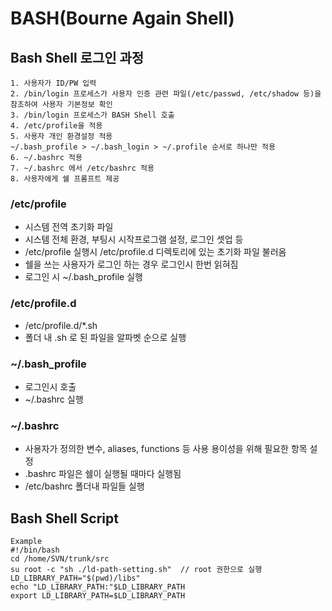 # BASH(Bourne Again Shell)

## Bash Shell 로그인 과정
```shell
1. 사용자가 ID/PW 입력
2. /bin/login 프로세스가 사용자 인증 관련 파일(/etc/passwd, /etc/shadow 등)을 참조하여 사용자 기본정보 확인
3. /bin/login 프로세스가 BASH Shell 호출
4. /etc/profile을 적용
5. 사용자 개인 환경설정 적용
~/.bash_profile > ~/.bash_login > ~/.profile 순서로 하나만 적용
6. ~/.bashrc 적용
7. ~/.bashrc 에서 /etc/bashrc 적용
8. 사용자에게 쉘 프롬프트 제공
```
### /etc/profile
- 시스템 전역 초기화 파일
- 시스템 전체 환경, 부팅시 시작프로그램 설정, 로그인 셋업 등
- /etc/profile 실행시 /etc/profile.d 디렉토리에 있는 초기화 파일 불러옴
- 쉘을 쓰는 사용자가 로그인 하는 경우 로그인시 한번 읽혀짐
- 로그인 시 ~/.bash_profile 실행 

### /etc/profile.d
- /etc/profile.d/*.sh 
- 폴더 내 .sh 로 된 파일을 알파벳 순으로 실행

### ~/.bash_profile
- 로그인시 호출
- ~/.bashrc 실행

### ~/.bashrc 
- 사용자가 정의한 변수, aliases, functions 등 사용 용이성을 위해 필요한 항목 설정
- .bashrc 파일은 쉘이 실행될 때마다 실행됨
- /etc/bashrc 폴더내 파일들 실행

## Bash Shell Script
```shell
Example
#!/bin/bash
cd /home/SVN/trunk/src
su root -c "sh ./ld-path-setting.sh"  // root 권한으로 실행
LD_LIBRARY_PATH="$(pwd)/libs"
echo "LD_LIBRARY_PATH:"$LD_LIBRARY_PATH
export LD_LIBRARY_PATH=$LD_LIBRARY_PATH
```
